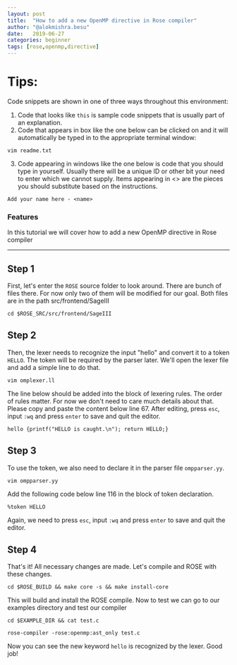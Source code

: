 ```yaml
---
layout: post
title:  "How to add a new OpenMP directive in Rose compiler"
author: "@alokmishra.besu"
date:   2019-06-27
categories: beginner
tags: [rose,openmp,directive]
---
```


# Tips:

Code snippets are shown in one of three ways throughout this environment:

1. Code that looks like `this` is sample code snippets that is usually part of an explanation.
2. Code that appears in box like the one below can be clicked on and it will automatically be typed in to the appropriate terminal window:
```.term1
vim readme.txt
```

3. Code appearing in windows like the one below is code that you should type in yourself. Usually there will be a unique ID or other bit your need to enter which we cannot supply. Items appearing in <> are the pieces you should substitute based on the instructions.
```
Add your name here - <name>
```

### Features

In this tutorial we will cover how to add a new OpenMP directive in Rose compiler

---

## Step 1
First, let's enter the ```ROSE``` source folder to look around. There are bunch of files there. For now only two of them will be modified for our goal. Both files are in the path src/frontend/SageIII
```.term1
cd $ROSE_SRC/src/frontend/SageIII
```

## Step 2
Then, the lexer needs to recognize the input "hello" and convert it to a token ```HELLO```. The token will be required by the parser later. We'll open the lexer file and add a simple line to do that.
```.term1
vim omplexer.ll
```
The line below should be added into the block of lexering rules. The order of rules matter. For now we don't need to care much details about that. Please copy and paste the content below line 67. After editing, press ```esc```, input ```:wq``` and press ```enter``` to save and quit the editor.
```
hello {printf("HELLO is caught.\n"); return HELLO;}
```

## Step 3
To use the token, we also need to declare it in the parser file ```ompparser.yy```.
```.term1
vim ompparser.yy
```
Add the following code below line 116 in the block of token declaration.
```
%token HELLO
```
Again, we need to press ```esc```, input ```:wq``` and press ```enter``` to save and quit the editor.

## Step 4
That's it! All necessary changes are made. Let's compile and ROSE with these changes.
```.term1
cd $ROSE_BUILD && make core -s && make install-core
```
This will build and install the ROSE compile. Now to test we can go to our examples directory and test our compiler
```.term1
cd $EXAMPLE_DIR && cat test.c 
```
```.term1
rose-compiler -rose:openmp:ast_only test.c
```
Now you can see the new keyword ```hello``` is recognized by the lexer. Good job!
